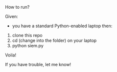 How to run?

Given:
- you have a standard Python-enabled laptop
  then:

1. clone this repo
2. cd (change into the folder) on your laptop
3. python siem.py 

Voila!

If you have trouble, let me know! 
